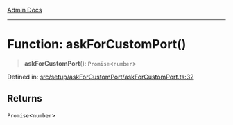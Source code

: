 [Admin Docs](/)

---

# Function: askForCustomPort()

> **askForCustomPort**(): `Promise`\<`number`\>

Defined in: [src/setup/askForCustomPort/askForCustomPort.ts:32](https://github.com/PalisadoesFoundation/talawa-admin/blob/main/src/setup/askForCustomPort/askForCustomPort.ts#L32)

## Returns

`Promise`\<`number`\>
